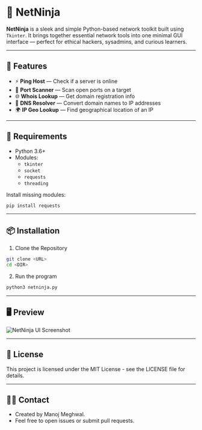 # 🧠 NetNinja

**NetNinja** is a sleek and simple Python-based network toolkit built using `Tkinter`. It brings together essential network tools into one minimal GUI interface — perfect for ethical hackers, sysadmins, and curious learners.

---

## 🔧 Features

- ⚡ **Ping Host** — Check if a server is online
- 🚪 **Port Scanner** — Scan open ports on a target
- 🌐 **Whois Lookup** — Get domain registration info
- 🧭 **DNS Resolver** — Convert domain names to IP addresses
- 🌍 **IP Geo Lookup** — Find geographical location of an IP

---

## 🧰 Requirements

- Python 3.6+
- Modules:
  - `tkinter`
  - `socket`
  - `requests`
  - `threading`

Install missing modules:
```bash
pip install requests
```
---

## 📦 Installation
1. Clone the Repository
```bash
git clone <URL>
cd <DIR>
```

2. Run the program
```bash
python3 netninja.py
```

---

## 🖥️ Preview

![NetNinja UI Screenshot](./netninja.png)

---

## 📝 License

This project is licensed under the MIT License - see the LICENSE file for details.

---

## 👨‍💻 Contact
- Created by Manoj Meghwal.
- Feel free to open issues or submit pull requests.